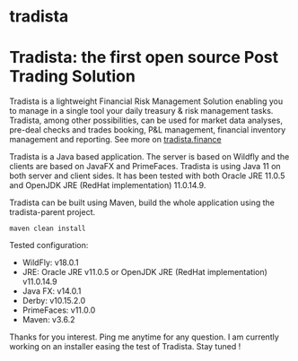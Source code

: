 # tradista
# Tradista: the first open source Post Trading Solution


Tradista is a lightweight Financial Risk Management Solution enabling you to manage in a single tool your daily treasury & risk management tasks. Tradista, among other possibilities, can be used for market data analyses, pre-deal checks and trades booking, P&L management, financial inventory management and reporting.
See more on [tradista.finance](https://www.tradista.finance)

Tradista is a Java based application. The server is based on Wildfly and the clients are based on JavaFX and PrimeFaces.
Tradista is using Java 11 on both server and client sides. It has been tested with both Oracle JRE 11.0.5 and OpenJDK JRE (RedHat implementation) 11.0.14.9.

Tradista can be built using Maven, build the whole application using the tradista-parent project.
```
maven clean install
```

Tested configuration:
- WildFly: v18.0.1
- JRE: Oracle JRE v11.0.5 or OpenJDK JRE (RedHat implementation) v11.0.14.9
- Java FX: v14.0.1
- Derby: v10.15.2.0
- PrimeFaces: v11.0.0
- Maven: v3.6.2

Thanks for you interest. Ping me anytime for any question.
I am currently working on an installer easing the test of Tradista. Stay tuned !
